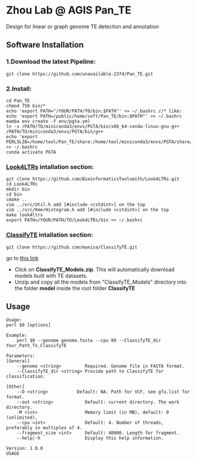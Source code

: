 # Zhou Lab @ AGIS Pan_TE 
Design for linear or graph genome TE detection and annotation

## Software Installation 

### 1.Download the latest Pipeline:

    git clone https://github.com/unavailable-2374/Pan_TE.git

### 2.Install:

    cd Pan_TE
    chmod 750 bin/*
    echo 'export PATH="/YOUR/PATH/TO/bin:$PATH"' >> ~/.bashrc //* like: echo 'export PATH=/public/home/soft/Pan_TE/bin:$PATH"' >> ~/.bashrc
    mamba env create -f env/pgta.yml
    ln -s /PATH/TO/miniconda3/envs/PGTA/bin/x86_64-conda-linux-gnu-g++ /PATH/TO/miniconda3/envs/PGTA/bin/g++
    echo 'export PERL5LIB=/home/tool/Pan_TE/share:/home/tool/miniconda3/envs/PGTA/share/RepeatMasker:$PERL5LIB"' >> ~/.bashrc
    conda activate PGTA

### [Look4LTRs](https://github.com/BioinformaticsToolsmith/Look4LTRs) intallation section:
    git clone https://github.com/BioinformaticsToolsmith/Look4LTRs.git
    cd Look4LTRs
    mkdir bin
    cd bin
    cmake ..
    vim ../src/Util.h add [#include <cstdint>] on the top
    vim ../src/KmerHistogram.h add [#include <cstdint>] on the top
    make look4ltrs
    export PATH=/YOUR/PATH/TO/Look4LTRs/bin >> ~/.bashrc

### [ClassifyTE](https://github.com/manisa/ClassifyTE/tree/master) intallation section:
    git clone https://github.com/manisa/ClassifyTE.git
go to [this link](https://drive.google.com/file/d/1CuDciG0Ru5zRBhffjQmgJdqSMQB89mfh/view?usp=sharing)
    
- Click on **ClassifyTE_Models.zip**. This will automatically download models built with TE datasets.
- Unzip and copy all the models from "ClassifyTE_Models" directory into the folder **model** inside the root folder **ClassifyTE**
 
## Usage
    Usage:
    perl $0 [options]

    Example:
        perl $0 --genome genome.fasta --cpu 80 --ClassifyTE_dir Your_Path_To_ClassifyTE 
    
    Parameters:
    [General]
        --genome <string>         Required. Genome file in FASTA format.
        --ClassifyTE_dir <string> Provide path to ClassifyTE for classification.
    
    [Other]
        --D <string>           Default: NA. Path for VCF, see gfa.list for format.
        --out <string>            Default: current directory. The work directory.
        -M <int>                  Memory limit (in MB), default: 0 (unlimited).
        --cpu <int>               Default: 4. Number of threads, preferably in multiples of 4.
        --fragment_size <int>     Default: 40000. Length for fragment.
        --help|-h                 Display this help information.
    
    Version: 1.0.0
    USAGE
